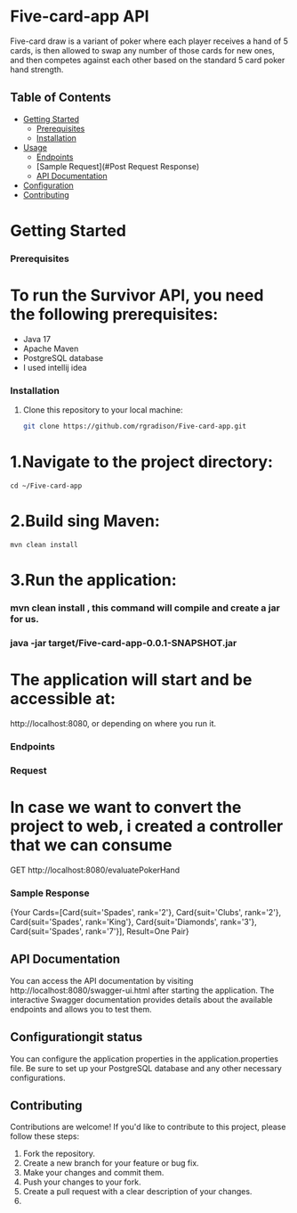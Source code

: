 # Five-card-app API

Five-card draw is a variant of poker where each player receives a hand of 5 cards, is then
allowed to swap any number of those cards for new ones, and then competes against each
other based on the standard 5 card poker hand strength.

## Table of Contents
- [Getting Started](#getting-started)
    - [Prerequisites](#prerequisites)
    - [Installation](#installation)
- [Usage](#usage)
    - [Endpoints](#endpoints)
    - [Sample Request](#Post Request Response)
    - [API Documentation](#api-documentation)
- [Configuration](#configuration)
- [Contributing](#contributing)

# Getting Started

### Prerequisites

To run the Survivor API, you need the following prerequisites:
===
- Java 17
- Apache Maven
- PostgreSQL database
- I used intellij idea

### Installation

1. Clone this repository to your local machine:
   ```bash
   git clone https://github.com/rgradison/Five-card-app.git
1.Navigate to the project directory:
===
    cd ~/Five-card-app
2.Build sing Maven:
===
    mvn clean install
3.Run the application:
===
### mvn clean install , this command will compile and create a jar for us.
### java -jar target/Five-card-app-0.0.1-SNAPSHOT.jar

The application will start and be accessible at:
===
http://localhost:8080, or depending on where you run it.

### Endpoints

### Request
# In case we want to convert the project to web, i created a controller that we can consume
GET http://localhost:8080/evaluatePokerHand
### Sample Response
{Your Cards=[Card{suit='Spades', rank='2'}, Card{suit='Clubs', rank='2'}, Card{suit='Spades', rank='King'}, Card{suit='Diamonds', rank='3'}, Card{suit='Spades', rank='7'}], Result=One Pair}

## API Documentation
You can access the API documentation by visiting http://localhost:8080/swagger-ui.html after starting the application. The interactive Swagger documentation provides details about the available endpoints and allows you to test them.

## Configurationgit status 
You can configure the application properties in the application.properties file. Be sure to set up your PostgreSQL database and any other necessary configurations.

## Contributing
Contributions are welcome! If you'd like to contribute to this project, please follow these steps:

1. Fork the repository.
2. Create a new branch for your feature or bug fix.
3. Make your changes and commit them.
4. Push your changes to your fork.
5. Create a pull request with a clear description of your changes. 
6. 